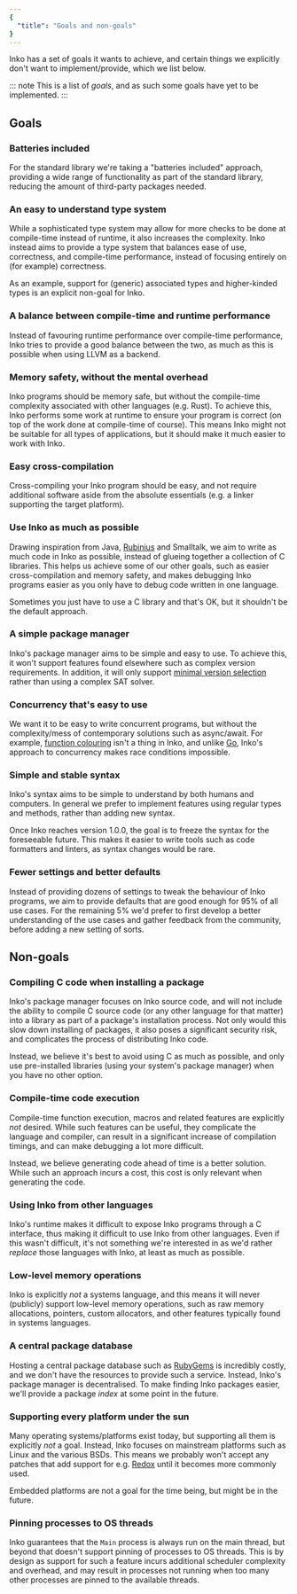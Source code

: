 ```yaml
---
{
  "title": "Goals and non-goals"
}
---
```


Inko has a set of goals it wants to achieve, and certain things we explicitly
don't want to implement/provide, which we list below.

::: note
This is a list of _goals_, and as such some goals have yet to be
implemented.
:::

## Goals

### Batteries included

For the standard library we're taking a "batteries included" approach, providing
a wide range of functionality as part of the standard library, reducing the
amount of third-party packages needed.

### An easy to understand type system

While a sophisticated type system may allow for more checks to be done at
compile-time instead of runtime, it also increases the complexity. Inko instead
aims to provide a type system that balances ease of use, correctness, and
compile-time performance, instead of focusing entirely on (for example)
correctness.

As an example, support for (generic) associated types and higher-kinded types is
an explicit non-goal for Inko.

### A balance between compile-time and runtime performance

Instead of favouring runtime performance over compile-time performance, Inko
tries to provide a good balance between the two, as much as this is possible
when using LLVM as a backend.

### Memory safety, without the mental overhead

Inko programs should be memory safe, but without the compile-time complexity
associated with other languages (e.g. Rust). To achieve this, Inko performs some
work at runtime to ensure your program is correct (on top of the work done at
compile-time of course). This means Inko might not be suitable for all types of
applications, but it should make it much easier to work with Inko.

### Easy cross-compilation

Cross-compiling your Inko program should be easy, and not require additional
software aside from the absolute essentials (e.g. a linker supporting the target
platform).

### Use Inko as much as possible

Drawing inspiration from Java, [Rubinius](https://github.com/rubinius/rubinius)
and Smalltalk, we aim to write as much code in Inko as possible, instead of
glueing together a collection of C libraries. This helps us achieve some of our
other goals, such as easier cross-compilation and memory safety, and makes
debugging Inko programs easier as you only have to debug code written in one
language.

Sometimes you just have to use a C library and that's OK, but it shouldn't be
the default approach.

### A simple package manager

Inko's package manager aims to be simple and easy to use. To achieve this, it
won't support features found elsewhere such as complex version requirements. In
addition, it will only support [minimal version
selection](https://research.swtch.com/vgo-mvs) rather than using a complex SAT
solver.

### Concurrency that's easy to use

We want it to be easy to write concurrent programs, but without the
complexity/mess of contemporary solutions such as async/await. For example,
[function colouring](http://journal.stuffwithstuff.com/2015/02/01/what-color-is-your-function/)
isn't a thing in Inko, and unlike [Go](https://go.dev/), Inko's approach to
concurrency makes race conditions impossible.

### Simple and stable syntax

Inko's syntax aims to be simple to understand by both humans and computers. In
general we prefer to implement features using regular types and methods, rather
than adding new syntax.

Once Inko reaches version 1.0.0, the goal is to freeze the syntax for the
foreseeable future. This makes it easier to write tools such as code formatters
and linters, as syntax changes would be rare.

### Fewer settings and better defaults

Instead of providing dozens of settings to tweak the behaviour of Inko programs,
we aim to provide defaults that are good enough for 95% of all use cases. For
the remaining 5% we'd prefer to first develop a better understanding of the use
cases and gather feedback from the community, before adding a new setting of
sorts.

## Non-goals

### Compiling C code when installing a package

Inko's package manager focuses on Inko source code, and will not include the
ability to compile C source code (or any other language for that matter) into a
library as part of a package's installation process. Not only would this slow
down installing of packages, it also poses a significant security risk, and
complicates the process of distributing Inko code.

Instead, we believe it's best to avoid using C as much as possible, and only use
pre-installed libraries (using your system's package manager) when you have no
other option.

### Compile-time code execution

Compile-time function execution, macros and related features are explicitly
_not_ desired. While such features can be useful, they complicate the language
and compiler, can result in a significant increase of compilation timings, and
can make debugging a lot more difficult.

Instead, we believe generating code ahead of time is a better solution. While
such an approach incurs a cost, this cost is only relevant when generating the
code.

### Using Inko from other languages

Inko's runtime makes it difficult to expose Inko programs through a C interface,
thus making it difficult to use Inko from other languages. Even if this wasn't
difficult, it's not something we're interested in as we'd rather _replace_ those
languages with Inko, at least as much as possible.

### Low-level memory operations

Inko is explicitly _not_ a systems language, and this means it will never
(publicly) support low-level memory operations, such as raw memory allocations,
pointers, custom allocators, and other features typically found in systems
languages.

### A central package database

Hosting a central package database such as [RubyGems](https://rubygems.org/) is
incredibly costly, and we don't have the resources to provide such a service.
Instead, Inko's package manager is decentralised. To make finding Inko packages
easier, we'll provide a package _index_ at some point in the future.

### Supporting every platform under the sun

Many operating systems/platforms exist today, but supporting all them is
explicitly _not_ a goal. Instead, Inko focuses on mainstream platforms such as
Linux and the various BSDs. This means we probably won't accept any patches that
add support for e.g. [Redox](https://www.redox-os.org/) until it becomes more
commonly used.

Embedded platforms are not a goal for the time being, but might be in the
future.

### Pinning processes to OS threads

Inko guarantees that the `Main` process is always run on the main thread, but
beyond that doesn't support pinning of processes to OS threads. This is by
design as support for such a feature incurs additional scheduler complexity and
overhead, and may result in processes not running when too many other processes
are pinned to the available threads.
